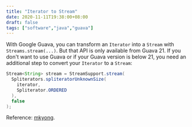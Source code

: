 ```yaml
---
title: "Iterator to Stream"
date: 2020-11-11T19:38:00+08:00
draft: false
tags: ["software","java","guava"]
---
```

With Google Guava, you can transform an `Iterator` into a `Stream` with `Streams.stream(...)`. But that API is only available from Guava 21. If you don't want to use Guava or if your Guava version is below 21, you need an additional step to convert your `Iterator` to a `Stream`:

```java
Stream<String> stream = StreamSupport.stream(
  Spliterators.spliteratorUnknownSize(
    iterator,
    Spliterator.ORDERED
  ),
  false
);
```

Reference: [mkyong](https://mkyong.com/java8/java-8-how-to-convert-iterator-to-stream/).
